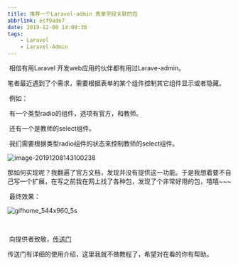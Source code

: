 ```yaml
---
title: 推荐一个Laravel-admin 表单字段关联的包
abbrlink: ecf9ade7
date: 2019-12-08 14:09:38
tags: 
	- Laravel
	- Laravel-Admin
---
```


​		相信有用Laravel 开发web应用的伙伴都有用过Larave-admin。

​		笔者最近遇到了个需求，需要根据表单的某个组件控制其它组件显示或者隐藏。

​				例如：

​						有一个类型radio的组件，选项有官方，和教师。

​						还有一个是教师的select组件。

​						我们需要根据类型radio组件的状态来控制教师的select组件。

![image-20191208143100238](/images/02/Snipaste_2019-12-08_15-07-26.png)

​		那如何实现呢？我翻遍了官方文档，发现并没有提供这一功能。于是我想着要不自己写一个扩展，在写之前我在网上找了各种包，发现了个非常好用的包，嘻嘻~~~

​		最终效果：

![gifhome_544x960_5s](/images/02/gifhome_544x960_5s.gif)

​		



​		向提供者致敬，[传送门](https://github.com/zuweie/FieldInteraction)

​		传送门有详细的使用介绍，这里我就不做教程了，希望对在看的你有帮助。